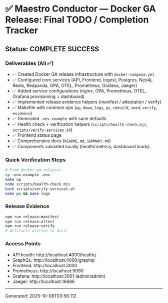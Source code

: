 # ✅ Maestro Conductor — Docker GA Release: Final TODO / Completion Tracker

## Status: **COMPLETE SUCCESS**

### Deliverables (All ✅)
- ✅ Created Docker GA release infrastructure with `docker-compose.yml`
- ✅ Configured core services (API, Frontend, Ingest, Postgres, Neo4j, Redis, Redpanda, OPA, OTEL, Prometheus, Grafana, Jaeger)
- ✅ Added service configurations (nginx, OPA, Prometheus, OTEL, Grafana provisioning + dashboard)
- ✅ Implemented release evidence helpers (manifest / attestation / verify)
- ✅ Makefile with common ops (`up`, `down`, `logs`, `ps`, `rebuild`, `seed`, `verify`, `evidence`)
- ✅ Generated `.env.example` with sane defaults
- ✅ Health check + verification helpers (`scripts/health-check.mjs`, `scripts/verify-services.sh`)
- ✅ Frontend status page
- ✅ Comprehensive docs (`README.md`, `SUMMARY.md`)
- ✅ Components validated locally (health/metrics; dashboard loads)

### Quick Verification Steps
```bash
# From docker-ga-release/
cp .env.example .env
make up
node scripts/health-check.mjs
bash scripts/verify-services.sh
make ps && make logs
```

### Release Evidence
```bash
npm run release:manifest
npm run release:attest
npm run release:verify
# Artifacts written to dist/
```

### Access Points
- API health: http://localhost:4000/healthz
- GraphQL: http://localhost:4000/graphql
- Frontend: http://localhost:3000
- Prometheus: http://localhost:9090
- Grafana: http://localhost:3001 (admin/admin)
- Jaeger: http://localhost:16686

---
Generated: 2025-10-08T03:58:11Z
